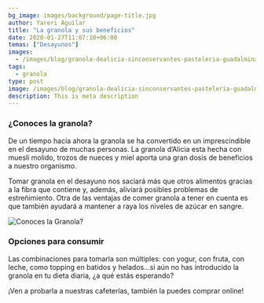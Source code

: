```yaml
---
bg_image: images/background/page-title.jpg
author: Yareri Aguilar
title: "La granola y sus beneficios"
date: 2020-01-27T11:07:10+06:00
temas: ["Desayunos"]
images:
  - /images/blog/granola-dealicia-sinconservantes-pasteleria-guadalmina-sotogrande-estepona-marbella.jpeg
tags:
  - granola
type: post
image: /images/blog/granola-dealicia-sinconservantes-pasteleria-guadalmina-sotogrande-estepona-marbella.jpeg
description: This is meta description
---
```


### ¿Conoces la granola?

De un tiempo hacia ahora la granola se ha convertido en un imprescindible en el desayuno de muchas personas. La granola d’Alicia esta hecha con muesli molido, trozos de nueces y miel aporta una gran dosis de beneficios a nuestro organismo.

Tomar granola en el desayuno nos saciará más que otros alimentos gracias a la fibra que contiene y, además, aliviará posibles problemas de estreñimiento. Otra de las ventajas de comer granola a tener en cuenta es que también ayudará a mantener a raya los niveles de azúcar en sangre.

![Conoces la Granola?](/images/blog/VasodeGranola-pasteleria-cafeteria-desayunos-estepona-guadalmina-sotogrande-marbella.jpeg "Granola")

### Opciones para consumir

Las combinaciones para tomarla son múltiples: con yogur, con fruta, con leche, como topping en batidos y helados…si aún no has introducido la granola en tu dieta diaria, ¿a qué estás esperando?

¡Ven a probarla a nuestras cafeterías, también la puedes comprar online!

<!--more-->
